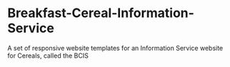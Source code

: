 # Breakfast-Cereal-Information-Service
A set of responsive website templates for an Information Service website for Cereals, called the BCIS
